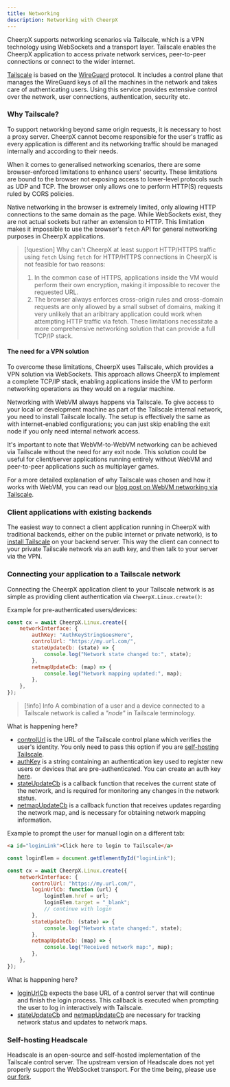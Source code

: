 ```yaml
---
title: Networking
description: Networking with CheerpX
---
```


CheerpX supports networking scenarios via Tailscale, which is a VPN technology using WebSockets and a transport layer. Tailscale enables the CheerpX application to access private network services, peer-to-peer connections or connect to the wider internet.

[Tailscale](https://tailscale.com/) is based on the [WireGuard](https://www.wireguard.com/) protocol. It includes a control plane that manages the WireGuard keys of all the machines in the network and takes care of authenticating users. Using this service provides extensive control over the network, user connections, authentication, security etc.

### Why Tailscale?

To support networking beyond same origin requests, it is necessary to host a proxy server. CheerpX cannot become responsible for the user's traffic as every application is different and its networking traffic should be managed internally and according to their needs.

When it comes to generalised networking scenarios, there are some browser-enforced limitations to enhance users' security. These limitations are bound to the browser not exposing access to lower-level protocols such as UDP and TCP. The browser only allows one to perform HTTP(S) requests ruled by CORS policies.

Native networking in the browser is extremely limited, only allowing HTTP connections to the same domain as the page. While WebSockets exist, they are not actual sockets but rather an extension to HTTP. This limitation makes it impossible to use the browser's `fetch` API for general networking purposes in CheerpX applications.

> [!question] Why can't CheerpX at least support HTTP/HTTPS traffic using `fetch`
> Using `fetch` for HTTP/HTTPS connections in CheerpX is not feasible for two reasons:
>
> 1. In the common case of HTTPS, applications inside the VM would perform their own encryption, making it impossible to recover the requested URL.
> 2. The browser always enforces cross-origin rules and cross-domain requests are only allowed by a small subset of domains, making it very unlikely that an aribitrary application could work when attempting HTTP traffic via fetch.
>    These limitations necessitate a more comprehensive networking solution that can provide a full TCP/IP stack.

#### The need for a VPN solution

To overcome these limitations, CheerpX uses Tailscale, which provides a VPN solution via WebSockets. This approach allows CheerpX to implement a complete TCP/IP stack, enabling applications inside the VM to perform networking operations as they would on a regular machine.

Networking with WebVM always happens via Tailscale. To give access to your local or development machine as part of the Tailscale internal network, you need to install Tailscale locally. The setup is effectively the same as with internet-enabled configurations; you can just skip enabling the exit node if you only need internal network access.

It's important to note that WebVM-to-WebVM networking can be achieved via Tailscale without the need for any exit node. This solution could be useful for client/server applications running entirely without WebVM and peer-to-peer applications such as multiplayer games.

For a more detailed explanation of why Tailscale was chosen and how it works with WebVM, you can read our [blog post on WebVM networking via Tailscale](https://labs.leaningtech.com/blog/webvm-virtual-machine-with-networking-via-tailscale).

### Client applications with existing backends

The easiest way to connect a client application running in CheerpX with traditional backends, either on the public internet or private network), is to [install Tailscale](https://tailscale.com/kb/1017/install) on your backend server. This way the client can connect to your private Tailscale network via an auth key, and then talk to your server via the VPN.

### Connecting your application to a Tailscale network

Connecting the CheerpX application client to your Tailscale network is as simple as providing client authentication via `CheerpX.Linux.create()`:

Example for pre-authenticated users/devices:

```js
const cx = await CheerpX.Linux.create({
	networkInterface: {
		authKey: "AuthKeyStringGoesHere",
		controlUrl: "https://my.url.com/",
		stateUpdateCb: (state) => {
			console.log("Network state changed to:", state);
		},
		netmapUpdateCb: (map) => {
			console.log("Network mapping updated:", map);
		},
	},
});
```

> [!info] Info
> A combination of a user and a device connected to a Tailscale network is called a _"node"_ in Tailscale terminology.

What is happening here?

- [controlUrl] is the URL of the Tailscale control plane which verifies the user's identity. You only need to pass this option if you are [self-hosting Tailscale](/docs/guides/Networking#self-hosting-headscale).
- [authKey] is a string containing an authentication key used to register new users or devices that are pre-authenticated. You can create an auth key [here](https://login.tailscale.com/admin/settings/keys).
- [stateUpdateCb] is a callback function that receives the current state of the network, and is required for monitoring any changes in the network status.
- [netmapUpdateCb] is a callback function that receives updates regarding the network map, and is necessary for obtaining network mapping information.

Example to prompt the user for manual login on a different tab:

```html
<a id="loginLink">Click here to login to Tailscale</a>
```

```js
const loginElem = document.getElementById("loginLink");

const cx = await CheerpX.Linux.create({
	networkInterface: {
		controlUrl: "https://my.url.com/",
		loginUrlCb: function (url) {
			loginElem.href = url;
			loginElem.target = "_blank";
			// continue with login
		},
		stateUpdateCb: (state) => {
			console.log("Network state changed:", state);
		},
		netmapUpdateCb: (map) => {
			console.log("Received network map:", map);
		},
	},
});
```

What is happening here?

- [loginUrlCb] expects the base URL of a control server that will continue and finish the login process. This callback is executed when prompting the user to log in interactively with Tailscale.
- [stateUpdateCb] and [netmapUpdateCb] are necessary for tracking network status and updates to network maps.

### Self-hosting Headscale

Headscale is an open-source and self-hosted implementation of the Tailscale control server. The upstream version of Headscale does not yet properly support the WebSocket transport. For the time being, please use [our fork](https://github.com/leaningtech/headscale).

[controlUrl]: /docs/reference/CheerpX-Linux-create#controlurl
[authKey]: /docs/reference/CheerpX-Linux-create#authkey
[stateUpdateCb]: /docs/reference/CheerpX-Linux-create#stateupdatecb
[netmapUpdateCb]: /docs/reference/CheerpX-Linux-create#netmapupdatecb
[loginUrlCb]: /docs/reference/CheerpX-Linux-create#loginurlcb
